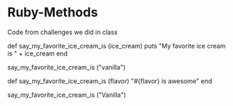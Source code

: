 Ruby-Methods
============

Code from challenges we did in class 

def say_my_favorite_ice_cream_is (ice_cream)
	puts "My favorite ice cream is " + ice_cream
end 

say_my_favorite_ice_cream_is ("vanilla")

def say_my_favorite_ice_cream_is (flavor)
	"#{flavor} is awesome"
end 

say_my_favorite_ice_cream_is ("Vanilla")
